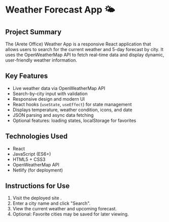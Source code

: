 # Weather Forecast App 🌤️

## Project Summary
The (Arete Office) Weather App is a responsive React application that allows users to search for the current weather and 5-day forecast by city. It uses the OpenWeatherMap API to fetch real-time data and display dynamic, user-friendly weather information.

## Key Features
- Live weather data via OpenWeatherMap API
- Search-by-city input with validation
- Responsive design and modern UI
- React hooks (`useState`, `useEffect`) for state management
- Displays temperature, weather condition, icons, and date
- JSON parsing and async data fetching
- Optional features: loading states, localStorage for favorites

## Technologies Used
- React
- JavaScript (ES6+)
- HTML5 + CSS3
- OpenWeatherMap API
- Netlify (for deployment)

## Instructions for Use
1. Visit the deployed site .
2. Enter a city name and click "Search".
3. View the current weather and upcoming forecast.
4. Optional: Favorite cities may be saved for later viewing.
